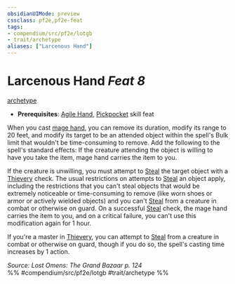 ```yaml
---
obsidianUIMode: preview
cssclass: pf2e,pf2e-feat
tags:
- compendium/src/pf2e/lotgb
- trait/archetype
aliases: ["Larcenous Hand"]
---
```

# Larcenous Hand  *Feat 8*  
[archetype](archetype.md "Archetype Feat Trait")  

- **Prerequisites**: [Agile Hand](agile-hand-lotgb.md), [Pickpocket](pickpocket.md) skill feat

When you cast [mage hand](mage-hand.md), you can remove its duration, modify its range to 20 feet, and modify its target to be an attended object within the spell's Bulk limit that wouldn't be time-consuming to remove. Add the following to the spell's standard effects: If the creature attending the object is willing to have you take the item, mage hand carries the item to you.

If the creature is unwilling, you must attempt to [Steal](steal.md) the target object with a [Thievery](skills.md#Thievery) check. The usual restrictions on attempts to [Steal](steal.md) an object apply, including the restrictions that you can't steal objects that would be extremely noticeable or time-consuming to remove (like worn shoes or armor or actively wielded objects) and you can't [Steal](steal.md) from a creature in combat or otherwise on guard. On a successful [Steal](steal.md) check, the mage hand carries the item to you, and on a critical failure, you can't use this modification again for 1 hour.

If you're a master in [Thievery](skills.md#Thievery), you can attempt to [Steal](steal.md) from a creature in combat or otherwise on guard, though if you do so, the spell's casting time increases by 1 action.

*Source: Lost Omens: The Grand Bazaar p. 124*  
%% #compendium/src/pf2e/lotgb #trait/archetype %%